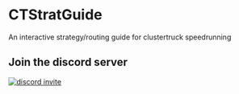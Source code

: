 # CTStratGuide
An interactive strategy/routing guide for clustertruck speedrunning

## Join the discord server
[![discord invite](https://discordapp.com/api/guilds/828562417256235018/widget.png?style=banner2)](https://discord.gg/nwb62YbSMH)
